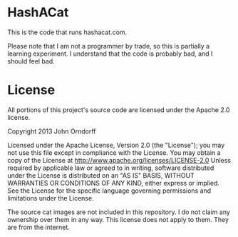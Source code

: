 HashACat
========
This is the code that runs hashacat.com. 

Please note that I am not a programmer by trade, so this is partially a learning
experiment.  I understand that the code is probably bad, and I should feel bad.

License
=======
All portions of this project's source code are licensed under the Apache 2.0 license.

Copyright 2013 John Orndorff

Licensed under the Apache License, Version 2.0 (the "License"); you may not use this file 
except in compliance with the License. You may obtain a copy of the License at
http://www.apache.org/licenses/LICENSE-2.0
Unless required by applicable law or agreed to in writing, software distributed under the 
License is distributed on an "AS IS" BASIS, WITHOUT WARRANTIES OR CONDITIONS OF ANY KIND, 
either express or implied. See the License for the specific language governing permissions 
and limitations under the License.

The source cat images are not included in this repository.  I do not claim any ownership
over them in any way.  This license does not apply to them.  They are from the internet.
